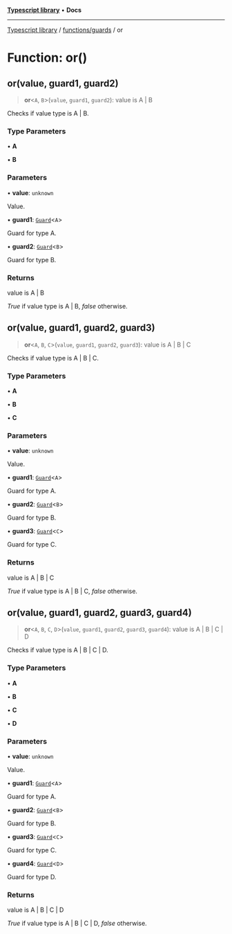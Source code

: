 [**Typescript library**](../../../index.md) • **Docs**

***

[Typescript library](../../../modules.md) / [functions/guards](../index.md) / or

# Function: or()

## or(value, guard1, guard2)

> **or**\<`A`, `B`\>(`value`, `guard1`, `guard2`): value is A \| B

Checks if value type is A | B.

### Type Parameters

• **A**

• **B**

### Parameters

• **value**: `unknown`

Value.

• **guard1**: [`Guard`](../interfaces/Guard.md)\<`A`\>

Guard for type A.

• **guard2**: [`Guard`](../interfaces/Guard.md)\<`B`\>

Guard for type B.

### Returns

value is A \| B

_True_ if value type is A | B, _false_ otherwise.

## or(value, guard1, guard2, guard3)

> **or**\<`A`, `B`, `C`\>(`value`, `guard1`, `guard2`, `guard3`): value is A \| B \| C

Checks if value type is A | B | C.

### Type Parameters

• **A**

• **B**

• **C**

### Parameters

• **value**: `unknown`

Value.

• **guard1**: [`Guard`](../interfaces/Guard.md)\<`A`\>

Guard for type A.

• **guard2**: [`Guard`](../interfaces/Guard.md)\<`B`\>

Guard for type B.

• **guard3**: [`Guard`](../interfaces/Guard.md)\<`C`\>

Guard for type C.

### Returns

value is A \| B \| C

_True_ if value type is A | B | C, _false_ otherwise.

## or(value, guard1, guard2, guard3, guard4)

> **or**\<`A`, `B`, `C`, `D`\>(`value`, `guard1`, `guard2`, `guard3`, `guard4`): value is A \| B \| C \| D

Checks if value type is A | B | C | D.

### Type Parameters

• **A**

• **B**

• **C**

• **D**

### Parameters

• **value**: `unknown`

Value.

• **guard1**: [`Guard`](../interfaces/Guard.md)\<`A`\>

Guard for type A.

• **guard2**: [`Guard`](../interfaces/Guard.md)\<`B`\>

Guard for type B.

• **guard3**: [`Guard`](../interfaces/Guard.md)\<`C`\>

Guard for type C.

• **guard4**: [`Guard`](../interfaces/Guard.md)\<`D`\>

Guard for type D.

### Returns

value is A \| B \| C \| D

_True_ if value type is A | B | C | D, _false_ otherwise.
